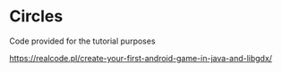 # Circles
Code provided for the tutorial purposes

https://realcode.pl/create-your-first-android-game-in-java-and-libgdx/

